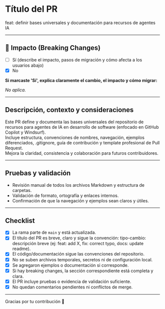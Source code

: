 # Título del PR

feat: definir bases universales y documentación para recursos de agentes IA

---

## 🚨 Impacto (Breaking Changes)

- [ ] Sí (describe el impacto, pasos de migración y cómo afecta a los usuarios abajo)
- [x] No

**Si marcaste 'Sí', explica claramente el cambio, el impacto y cómo migrar:**

_No aplica._

---

## Descripción, contexto y consideraciones

Este PR define y documenta las bases universales del repositorio de recursos para agentes de IA en desarrollo de software (enfocado en GitHub Copilot y Windsurf).  
Incluye estructura, convenciones de nombres, navegación, ejemplos diferenciados, .gitignore, guía de contribución y template profesional de Pull Request.  
Mejora la claridad, consistencia y colaboración para futuros contribuidores.

---

## Pruebas y validación

- Revisión manual de todos los archivos Markdown y estructura de carpetas.
- Validación de formato, ortografía y enlaces internos.
- Confirmación de que la navegación y ejemplos sean claros y útiles.

---

## Checklist

- [x] La rama parte de `main` y está actualizada.
- [x] El título del PR es breve, claro y sigue la convención: tipo-cambio: descripción breve (ej: feat: add X, fix: correct typo, docs: update readme).
- [x] El código/documentación sigue las convenciones del repositorio.
- [x] No se suben archivos temporales, secretos ni de configuración local.
- [x] Se agregaron ejemplos o documentación si corresponde.
- [x] Si hay breaking changes, la sección correspondiente está completa y clara.
- [x] El PR incluye pruebas o evidencia de validación suficiente.
- [x] No quedan comentarios pendientes ni conflictos de merge.

---

Gracias por tu contribución 🙌
